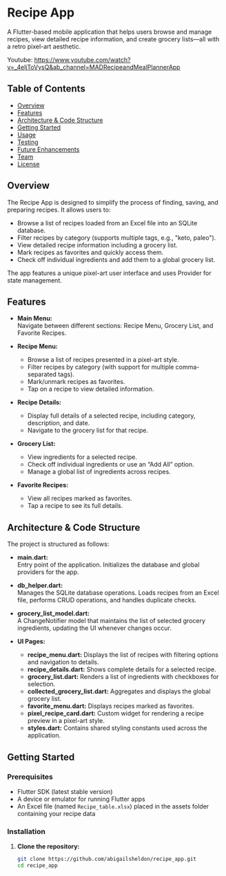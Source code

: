 # Recipe App

A Flutter-based mobile application that helps users browse and manage recipes, view detailed recipe information, and create grocery lists—all with a retro pixel-art aesthetic.

Youtube: https://www.youtube.com/watch?v=_4eljToVysQ&ab_channel=MADRecipeandMealPlannerApp 

## Table of Contents

- [Overview](#overview)
- [Features](#features)
- [Architecture & Code Structure](#architecture--code-structure)
- [Getting Started](#getting-started)
- [Usage](#usage)
- [Testing](#testing)
- [Future Enhancements](#future-enhancements)
- [Team](#team)
- [License](#license)

## Overview

The Recipe App is designed to simplify the process of finding, saving, and preparing recipes. It allows users to:
- Browse a list of recipes loaded from an Excel file into an SQLite database.
- Filter recipes by category (supports multiple tags, e.g., "keto, paleo").
- View detailed recipe information including a grocery list.
- Mark recipes as favorites and quickly access them.
- Check off individual ingredients and add them to a global grocery list.

The app features a unique pixel-art user interface and uses Provider for state management.

## Features

- **Main Menu:**  
  Navigate between different sections: Recipe Menu, Grocery List, and Favorite Recipes.

- **Recipe Menu:**  
  - Browse a list of recipes presented in a pixel-art style.
  - Filter recipes by category (with support for multiple comma-separated tags).
  - Mark/unmark recipes as favorites.
  - Tap on a recipe to view detailed information.

- **Recipe Details:**  
  - Display full details of a selected recipe, including category, description, and date.
  - Navigate to the grocery list for that recipe.

- **Grocery List:**  
  - View ingredients for a selected recipe.
  - Check off individual ingredients or use an “Add All” option.
  - Manage a global list of ingredients across recipes.

- **Favorite Recipes:**  
  - View all recipes marked as favorites.
  - Tap a recipe to see its full details.

## Architecture & Code Structure

The project is structured as follows:

- **main.dart:**  
  Entry point of the application. Initializes the database and global providers for the app.

- **db_helper.dart:**  
  Manages the SQLite database operations. Loads recipes from an Excel file, performs CRUD operations, and handles duplicate checks.

- **grocery_list_model.dart:**  
  A ChangeNotifier model that maintains the list of selected grocery ingredients, updating the UI whenever changes occur.

- **UI Pages:**  
  - **recipe_menu.dart:** Displays the list of recipes with filtering options and navigation to details.
  - **recipe_details.dart:** Shows complete details for a selected recipe.
  - **grocery_list.dart:** Renders a list of ingredients with checkboxes for selection.
  - **collected_grocery_list.dart:** Aggregates and displays the global grocery list.
  - **favorite_menu.dart:** Displays recipes marked as favorites.
  - **pixel_recipe_card.dart:** Custom widget for rendering a recipe preview in a pixel-art style.
  - **styles.dart:** Contains shared styling constants used across the application.

## Getting Started

### Prerequisites

- Flutter SDK (latest stable version)
- A device or emulator for running Flutter apps
- An Excel file (named `Recipe_table.xlsx`) placed in the assets folder containing your recipe data

### Installation

1. **Clone the repository:**

   ```bash
   git clone https://github.com/abigailsheldon/recipe_app.git
   cd recipe_app
